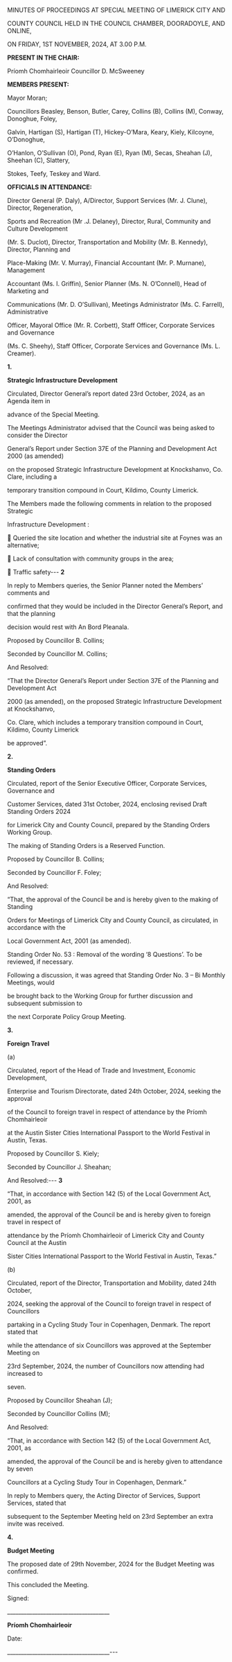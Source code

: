 MINUTES OF PROCEEDINGS AT SPECIAL MEETING OF LIMERICK CITY AND

COUNTY COUNCIL HELD IN THE COUNCIL CHAMBER, DOORADOYLE, AND ONLINE,

ON FRIDAY, 1ST NOVEMBER, 2024, AT 3.00 P.M.

**PRESENT IN THE CHAIR:**

Príomh Chomhairleoir Councillor D. McSweeney

**MEMBERS PRESENT:**

Mayor Moran;

Councillors Beasley, Benson, Butler, Carey, Collins (B), Collins (M), Conway, Donoghue, Foley,

Galvin, Hartigan (S), Hartigan (T), Hickey-O’Mara, Keary, Kiely, Kilcoyne, O’Donoghue,

O’Hanlon, O’Sullivan (O), Pond, Ryan (E), Ryan (M), Secas, Sheahan (J), Sheehan (C), Slattery,

Stokes, Teefy, Teskey and Ward.

**OFFICIALS IN ATTENDANCE:**

Director General (P. Daly), A/Director, Support Services (Mr. J. Clune), Director, Regeneration,

Sports and Recreation (Mr .J. Delaney), Director, Rural, Community and Culture Development

(Mr. S. Duclot), Director, Transportation and Mobility (Mr. B. Kennedy), Director, Planning and

Place-Making (Mr. V. Murray), Financial Accountant (Mr. P. Murnane), Management

Accountant (Ms. I. Griffin), Senior Planner (Ms. N. O’Connell), Head of Marketing and

Communications (Mr. D. O’Sullivan), Meetings Administrator (Ms. C. Farrell), Administrative

Officer, Mayoral Office (Mr. R. Corbett), Staff Officer, Corporate Services and Governance

(Ms. C. Sheehy), Staff Officer, Corporate Services and Governance (Ms. L. Creamer).

**1.**

**Strategic Infrastructure Development**

Circulated, Director General’s report dated 23rd October, 2024, as an Agenda item in

advance of the Special Meeting.

The Meetings Administrator advised that the Council was being asked to consider the Director

General’s Report under Section 37E of the Planning and Development Act 2000 (as amended)

on the proposed Strategic Infrastructure Development at Knockshanvo, Co. Clare, including a

temporary transition compound in Court, Kildimo, County Limerick.

The Members made the following comments in relation to the proposed Strategic

Infrastructure Development :

 Queried the site location and whether the industrial site at Foynes was an alternative;

 Lack of consultation with community groups in the area;

 Traffic safety---
**2**

In reply to Members queries, the Senior Planner noted the Members’ comments and

confirmed that they would be included in the Director General’s Report, and that the planning

decision would rest with An Bord Pleanala.

Proposed by Councillor B. Collins;

Seconded by Councillor M. Collins;

And Resolved:

“That the Director General’s Report under Section 37E of the Planning and Development Act

2000 (as amended), on the proposed Strategic Infrastructure Development at Knockshanvo,

Co. Clare, which includes a temporary transition compound in Court, Kildimo, County Limerick

be approved”.

**2.**

**Standing Orders**

Circulated, report of the Senior Executive Officer, Corporate Services, Governance and

Customer Services, dated 31st October, 2024, enclosing revised Draft Standing Orders 2024

for Limerick City and County Council, prepared by the Standing Orders Working Group.

The making of Standing Orders is a Reserved Function.

Proposed by Councillor B. Collins;

Seconded by Councillor F. Foley;

And Resolved:

“That, the approval of the Council be and is hereby given to the making of Standing

Orders for Meetings of Limerick City and County Council, as circulated, in accordance with the

Local Government Act, 2001 (as amended).

Standing Order No. 53 : Removal of the wording ‘8 Questions’. To be reviewed, if necessary.

Following a discussion, it was agreed that Standing Order No. 3 – Bi Monthly Meetings, would

be brought back to the Working Group for further discussion and subsequent submission to

the next Corporate Policy Group Meeting.

**3.**

**Foreign Travel**

(a)

Circulated, report of the Head of Trade and Investment, Economic Development,

Enterprise and Tourism Directorate, dated 24th October, 2024, seeking the approval

of the Council to foreign travel in respect of attendance by the Príomh Chomhairleoir

at the Austin Sister Cities International Passport to the World Festival in Austin, Texas.

Proposed by Councillor S. Kiely;

Seconded by Councillor J. Sheahan;

And Resolved:---
**3**

“That, in accordance with Section 142 (5) of the Local Government Act, 2001, as

amended, the approval of the Council be and is hereby given to foreign travel in respect of

attendance by the Príomh Chomhairleoir of Limerick City and County Council at the Austin

Sister Cities International Passport to the World Festival in Austin, Texas.”

(b)

Circulated, report of the Director, Transportation and Mobility, dated 24th October,

2024, seeking the approval of the Council to foreign travel in respect of Councillors

partaking in a Cycling Study Tour in Copenhagen, Denmark. The report stated that

while the attendance of six Councillors was approved at the September Meeting on

23rd September, 2024, the number of Councillors now attending had increased to

seven.

Proposed by Councillor Sheahan (J);

Seconded by Councillor Collins (M);

And Resolved:

“That, in accordance with Section 142 (5) of the Local Government Act, 2001, as

amended, the approval of the Council be and is hereby given to attendance by seven

Councillors at a Cycling Study Tour in Copenhagen, Denmark.”

In reply to Members query, the Acting Director of Services, Support Services, stated that

subsequent to the September Meeting held on 23rd September an extra invite was received.

**4.**

**Budget Meeting**

The proposed date of 29th November, 2024 for the Budget Meeting was confirmed.

This concluded the Meeting.

Signed:

\_\_\_\_\_\_\_\_\_\_\_\_\_\_\_\_\_\_\_\_\_\_\_\_\_\_\_\_\_\_\_\_\_\_\_\_\_

**Príomh Chomhairleoir**

Date:

\_\_\_\_\_\_\_\_\_\_\_\_\_\_\_\_\_\_\_\_\_\_\_\_\_\_\_\_\_\_\_\_\_\_\_\_\_---
